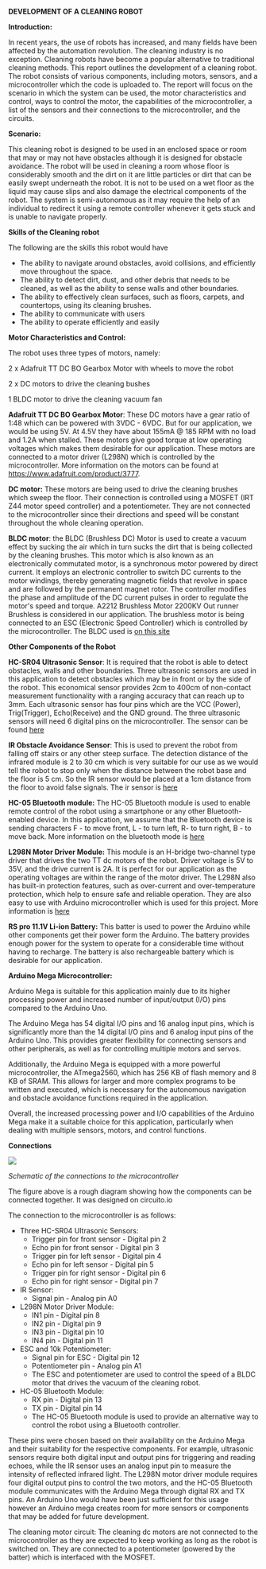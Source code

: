 ﻿**DEVELOPMENT OF A CLEANING ROBOT**

**Introduction:**

In recent years, the use of robots has increased, and many fields have been affected by the automation revolution. The cleaning industry is no exception. Cleaning robots have become a popular alternative to traditional cleaning methods. This report outlines the development of a cleaning robot. The robot consists of various components, including motors, sensors, and a microcontroller which the code is uploaded to. The report will focus on the scenario in which the system can be used, the motor characteristics and control, ways to control the motor, the capabilities of the microcontroller, a list of the sensors and their connections to the microcontroller, and the circuits.

<a name="_heading=h.gjdgxs"></a>**Scenario:** 

This cleaning robot is designed to be used in an enclosed space or room that may or may not have obstacles although it is designed for obstacle avoidance. The robot will be used in cleaning a room whose floor is considerably smooth and the dirt on it are little particles or dirt that can be easily swept underneath the robot. It is not to be used on a wet floor as the liquid may cause slips and also damage the electrical components of the robot. The system is semi-autonomous as it may require the help of an individual to redirect it using a remote controller whenever it gets stuck and is unable to navigate properly.

<a name="_heading=h.bqoujgpeshi"></a>**Skills of the Cleaning robot**

<a name="_heading=h.ozjmcd3jp8pf"></a>The following are the skills this robot would have 

- <a name="_heading=h.5bj8hub4pn4m"></a>The ability to navigate around obstacles, avoid collisions, and efficiently move throughout the space.
- <a name="_heading=h.l7e2t1eyk0ly"></a>The ability to detect dirt, dust, and other debris that needs to be cleaned, as well as the ability to sense walls and other boundaries.
- <a name="_heading=h.xi65n4va3voc"></a>The ability to effectively clean surfaces, such as floors, carpets, and countertops, using its cleaning brushes.
- <a name="_heading=h.4hh25xsbf974"></a>The ability to communicate with users
- <a name="_heading=h.lwbtzkd0ya6b"></a>The ability to operate efficiently and easily

**Motor Characteristics and Control:**

The robot uses three types of motors, namely:

2 x Adafruit TT DC BO Gearbox Motor with wheels to move the robot

2 x  DC motors to drive the cleaning bushes

1 BLDC motor to drive the cleaning vacuum fan

**Adafruit TT DC BO Gearbox Motor**: These DC motors have a gear ratio of 1:48 which can be powered with 3VDC - 6VDC. But for our application, we would be using 5V. At 4.5V they have about 155mA @ 185 RPM with no load and 1.2A when stalled. These motors give good torque at low operating voltages which makes them desirable for our application. These motors are connected to a motor driver (L298N) which is controlled by the microcontroller.  More information on the motors can be found at <https://www.adafruit.com/product/3777>.

**DC motor:** These motors are being used to drive the cleaning brushes which sweep the floor. Their connection is controlled using a MOSFET (IRT Z44 motor speed controller) and a potentiometer. They are not connected to the microcontroller since their directions and speed will be constant throughout the whole cleaning operation.

**BLDC motor**: the BLDC (Brushless DC) Motor is used to create a vacuum effect by sucking the air which in turn sucks the dirt that is being collected by the cleaning brushes. This motor which is also known as an electronically commutated motor, is a synchronous motor powered by direct current. It employs an electronic controller to switch DC currents to the motor windings, thereby generating magnetic fields that revolve in space and are followed by the permanent magnet rotor. The controller modifies the phase and amplitude of the DC current pulses in order to regulate the motor's speed and torque. A2212 Brushless Motor 2200KV Out runner Brushless is considered in our application. The brushless motor is being connected to an ESC (Electronic Speed Controller) which is controlled by the microcontroller.  The BLDC used is [on this site](https://www.amazon.co.uk/Kyrio-Accessories-Quadcopter-Helicopter-Multi-Copter/dp/B08N9YXF8R/ref=asc_df_B08N9YXF8R/?tag=googshopuk-21&linkCode=df0&hvadid=499390140884&hvpos=&hvnetw=g&hvrand=13036817868340196189&hvpone=&hvptwo=&hvqmt=&hvdev=c&hvdvcmdl=&hvlocint=&hvlocphy=1006897&hvtargid=pla-1249141758877&psc=1)

**Other Components of the Robot**

**HC-SR04 Ultrasonic Sensor**: It is required that the robot is able to detect obstacles, walls and other boundaries. Three ultrasonic sensors are used in this application to detect obstacles which may be in front or by the side of the robot. This economical sensor provides 2cm to 400cm of non-contact measurement functionality with a ranging accuracy that can reach up to 3mm. Each ultrasonic sensor has four pins which are the VCC (Power), Trig(Trigger), Echo(Receive) and the GND ground. The three ultrasonic sensors will need 6 digital pins on the microcontroller. The sensor can be found [here](https://www.sparkfun.com/products/15569)

**IR Obstacle Avoidance Sensor**: This is used to prevent the robot from falling off stairs or any other steep surface. The detection distance of the infrared module is 2 to 30 cm which is very suitable for our use as we would tell the robot to stop only when the distance between the robot base and the floor is 5 cm. So the IR sensor would be placed at a 1cm distance from the floor to avoid false signals. The ir sensor is [here](https://www.amazon.co.uk/Avoidance-Reflective-Photoelectric-Compatible-Raspberry/dp/B08DR1W3BK/ref=asc_df_B08DR1W3BK/?tag=googshopuk-21&linkCode=df0&hvadid=463011051724&hvpos=&hvnetw=g&hvrand=17082117727449330047&hvpone=&hvptwo=&hvqmt=&hvdev=c&hvdvcmdl=&hvlocint=&hvlocphy=1006897&hvtargid=pla-960333098377&psc=1)

**HC-05 Bluetooth module:** The HC-05 Bluetooth module is used to enable remote control of the robot using a smartphone or any other Bluetooth-enabled device. In this application, we assume that the Bluetooth device is sending characters F - to move front, L - to turn left, R- to turn right, B - to move back. More information on the bluetooth mode is [here](https://components101.com/sites/default/files/component_datasheet/HC-05%20Datasheet.pdf)

**L298N Motor Driver Module:** This module is an H-bridge two-channel type driver that drives the two TT dc motors of the robot. Driver voltage is 5V to 35V, and the drive current is 2A. It is perfect for our application as the operating voltages are within the range of the motor driver. The L298N also has built-in protection features, such as over-current and over-temperature protection, which help to ensure safe and reliable operation. They are also easy to use with Arduino microcontroller which is used for this project. More information is [here](https://components101.com/modules/l293n-motor-driver-module)

**RS pro 11.1V Li-ion Battery:** This batter is used to power the Arduino while other components get their power form the Arduino. The battery provides enough power for the system to operate for a considerable time without having to recharge. The battery is also rechargeable battery which is desirable for our application.

**Arduino Mega Microcontroller:**

Arduino Mega is suitable for this application mainly due to its higher processing power and increased number of input/output (I/O) pins compared to the Arduino Uno.

The Arduino Mega has 54 digital I/O pins and 16 analog input pins, which is significantly more than the 14 digital I/O pins and 6 analog input pins of the Arduino Uno. This provides greater flexibility for connecting sensors and other peripherals, as well as for controlling multiple motors and servos.

Additionally, the Arduino Mega is equipped with a more powerful microcontroller, the ATmega2560, which has 256 KB of flash memory and 8 KB of SRAM. This allows for larger and more complex programs to be written and executed, which is necessary for the autonomous navigation and obstacle avoidance functions required in the application.

Overall, the increased processing power and I/O capabilities of the Arduino Mega make it a suitable choice for this application, particularly when dealing with multiple sensors, motors, and control functions.

**Connections**

![](Aspose.Words.b00b257d-a6a4-4f49-9b98-9f1eb1cb378d.001.png)

*Schematic of the connections to the microcontroller*

The figure above is a rough diagram showing how the components can be connected together. It was designed on circuito.io

The connection to the microcontroller is as follows:

- Three HC-SR04 Ultrasonic Sensors:
  - Trigger pin for front sensor - Digital pin 2
  - Echo pin for front sensor - Digital pin 3
  - Trigger pin for left sensor - Digital pin 4
  - Echo pin for left sensor - Digital pin 5
  - Trigger pin for right sensor - Digital pin 6
  - Echo pin for right sensor - Digital pin 7
- IR Sensor:
  - Signal pin - Analog pin A0
- L298N Motor Driver Module:
  - IN1 pin - Digital pin 8
  - IN2 pin - Digital pin 9
  - IN3 pin - Digital pin 10
  - IN4 pin - Digital pin 11
- ESC and 10k Potentiometer:
  - Signal pin for ESC - Digital pin 12
  - Potentiometer pin - Analog pin A1
  - The ESC and potentiometer are used to control the speed of a BLDC motor that drives the vacuum of the cleaning robot.
- HC-05 Bluetooth Module:
  - RX pin - Digital pin 13
  - TX pin - Digital pin 14
  - The HC-05 Bluetooth module is used to provide an alternative way to control the robot using a Bluetooth controller.

These pins were chosen based on their availability on the Arduino Mega and their suitability for the respective components. For example, ultrasonic sensors require both digital input and output pins for triggering and reading echoes, while the IR sensor uses an analog input pin to measure the intensity of reflected infrared light. The L298N motor driver module requires four digital output pins to control the two motors, and the HC-05 Bluetooth module communicates with the Arduino Mega through digital RX and TX pins. An Arduino Uno would have been just sufficient for this usage however an Arduino mega creates room for more sensors or components that may be added for future development.

The cleaning motor circuit: The cleaning dc motors are not connected to the microcontroller as they are expected to keep working as long as the robot is switched on. They are connected to a potentiometer (powered by the batter) which is interfaced with the MOSFET.
